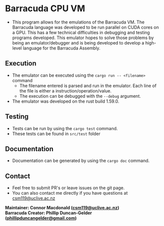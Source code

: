 # Barracuda CPU VM
+ This program allows for the emulations of the Barracuda VM. The Barracuda language
  was developed to be run parallel on CUDA cores on a GPU. This has a few technical
  difficulties in debugging and testing programs developed. This emulator hopes to
  solve those problems by being an emulator/debugger and is being developed to develop
  a high-level language for the Barracuda Assembly.
  
## Execution
+ The emulator can be executed using the `cargo run -- <filename>` command
  + The filename entered is parsed and run in the emulator. Each line of the file
  is either a instruction/operation/value.
  + The execution can be debugged with the `--debug` argument.
+ The emulator was developed on the rust build 1.59.0.

## Testing
+ Tests can be run by using the `cargo test` command.
+ These tests can be found in `src/test` folder

## Documentation
+ Documentation can be generated by using the `cargo doc` command.

## Contact
+ Feel free to submit PR's or leave issues on the git page.
+ You can also contact me directly if you have questions at csm119@uclive.ac.nz

**Maintainer: Connor Macdonald (csm119@uclive.ac.nz)** \
**Barracuda Creator: Phillip Duncan-Gelder (phillipduncangelder@gmail.com)**